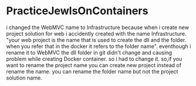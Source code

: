# PracticeJewlsOnContainers
i changed the WebMVC name to Infrastructure because when i create new project solution for web i accidently created with the name Infrastructure.
"your web project is the name that is used to create the dll and the folder.
when you refer that in the docker it refers to the folder name". eventhough i rename it to WebMVC the dll folder in git didn't change and causing problem while creating Docker container.
so i had to change it.
so,if you want to rename the project name you can create new project instead of rename the name. you can rename the folder name but not the project solution name.
